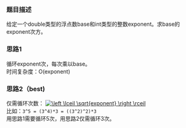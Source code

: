 ### 题目描述
给定一个double类型的浮点数base和int类型的整数exponent。求base的exponent次方。

### 思路1
循环exponent次，每次乘以base。  
时间复杂度：O(exponent)

### 思路2（best)
仅需循环次数：
<a href="https://www.codecogs.com/eqnedit.php?latex=\inline&space;\left&space;\lceil&space;\sqrt{exponent}&space;\right&space;\rceil" target="_blank"><img src="https://latex.codecogs.com/gif.latex?\inline&space;\left&space;\lceil&space;\sqrt{exponent}&space;\right&space;\rceil" title="\left \lceil \sqrt{exponent} \right \rceil" /></a>  
比如：`3^5 = (3^4)*3 = ((3^2)^2)*3`  
用思路1需要循环5次，用思路2仅需循环3次。

